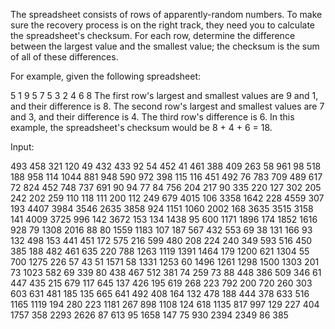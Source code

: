 The spreadsheet consists of rows of apparently-random numbers. To make sure the recovery process is on the right track, they need you to calculate the spreadsheet's checksum. For each row, determine the difference between the largest value and the smallest value; the checksum is the sum of all of these differences.

For example, given the following spreadsheet:

5 1 9 5
7 5 3
2 4 6 8
The first row's largest and smallest values are 9 and 1, and their difference is 8.
The second row's largest and smallest values are 7 and 3, and their difference is 4.
The third row's difference is 6.
In this example, the spreadsheet's checksum would be 8 + 4 + 6 = 18.

Input:

493	458	321	120	49	432	433	92	54	452	41	461	388	409	263	58
961	98	518	188	958	114	1044	881	948	590	972	398	115	116	451	492
76	783	709	489	617	72	824	452	748	737	691	90	94	77	84	756
204	217	90	335	220	127	302	205	242	202	259	110	118	111	200	112
249	679	4015	106	3358	1642	228	4559	307	193	4407	3984	3546	2635	3858	924
1151	1060	2002	168	3635	3515	3158	141	4009	3725	996	142	3672	153	134	1438
95	600	1171	1896	174	1852	1616	928	79	1308	2016	88	80	1559	1183	107
187	567	432	553	69	38	131	166	93	132	498	153	441	451	172	575
216	599	480	208	224	240	349	593	516	450	385	188	482	461	635	220
788	1263	1119	1391	1464	179	1200	621	1304	55	700	1275	226	57	43	51
1571	58	1331	1253	60	1496	1261	1298	1500	1303	201	73	1023	582	69	339
80	438	467	512	381	74	259	73	88	448	386	509	346	61	447	435
215	679	117	645	137	426	195	619	268	223	792	200	720	260	303	603
631	481	185	135	665	641	492	408	164	132	478	188	444	378	633	516
1165	1119	194	280	223	1181	267	898	1108	124	618	1135	817	997	129	227
404	1757	358	2293	2626	87	613	95	1658	147	75	930	2394	2349	86	385
